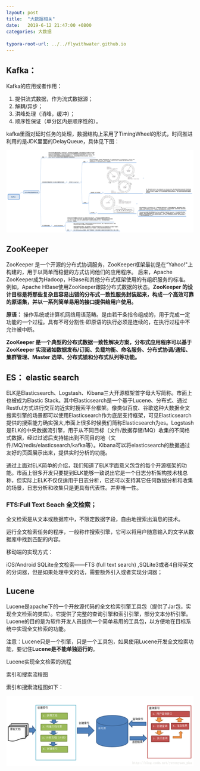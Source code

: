 ```yaml
---
layout: post
title:  "大数据相关"
date:   2019-6-12 21:47:00 +0800
categories: 大数据

typora-root-url: ../../flywithwater.github.io
---
```


## **Kafka：**

Kafka的应用或者作用：

1. 提供流式数据，作为流式数据源；
2. 解耦/异步；
3. 洪峰处理（消峰，缓冲）；
4. 顺序性保证（单分区内是顺序性的）。



 kafka里面对延时任务的处理，数据结构上采用了TimingWheel的形式，时间推进利用的是JDK里面的DelayQueue，具体见下图：

![kafka	](/assets/kafka.png)

## **ZooKeeper**

ZooKeeper 是一个开源的分布式协调服务，ZooKeeper框架最初是在“Yahoo!"上构建的，用于以简单而稳健的方式访问他们的应用程序。 后来，Apache ZooKeeper成为Hadoop，HBase和其他分布式框架使用的有组织服务的标准。 例如，Apache HBase使用ZooKeeper跟踪分布式数据的状态。**ZooKeeper 的设计目标是将那些复杂且容易出错的分布式一致性服务封装起来，构成一个高效可靠的原语集，并以一系列简单易用的接口提供给用户使用。**

**原语：** 操作系统或计算机网络用语范畴。是由若干条指令组成的，用于完成一定功能的一个过程。具有不可分割性·即原语的执行必须是连续的，在执行过程中不允许被中断。

**ZooKeeper 是一个典型的分布式数据一致性解决方案，分布式应用程序可以基于 ZooKeeper 实现诸如数据发布/订阅、负载均衡、命名服务、分布式协调/通知、集群管理、Master 选举、分布式锁和分布式队列等功能。**



## **ES： elastic search**

ELK是Elasticsearch、Logstash、Kibana三大开源框架首字母大写简称。市面上也被成为Elastic Stack。其中Elasticsearch是一个基于Lucene、分布式、通过Restful方式进行交互的近实时搜索平台框架。像类似百度、谷歌这种大数据全文搜索引擎的场景都可以使用Elasticsearch作为底层支持框架，可见Elasticsearch提供的搜索能力确实强大,市面上很多时候我们简称Elasticsearch为es。Logstash是ELK的中央数据流引擎，用于从不同目标（文件/数据存储/MQ）收集的不同格式数据，经过过滤后支持输出到不同目的地（文件/MQ/redis/elasticsearch/kafka等）。Kibana可以将elasticsearch的数据通过友好的页面展示出来，提供实时分析的功能。

通过上面对ELK简单的介绍，我们知道了ELK字面意义包含的每个开源框架的功能。市面上很多开发只要提到ELK能够一致说出它是一个日志分析架构技术栈总称，但实际上ELK不仅仅适用于日志分析，它还可以支持其它任何数据分析和收集的场景，日志分析和收集只是更具有代表性。并非唯一性。



###  **FTS:Full Text Seach 全文检索；**

全文检索是从文本或数据库中，不限定数据字段，自由地搜索出消息的技术。

运行全文检索任务的程序，一般称作搜索引擎，它可以将用户随意输入的文字从数据库中找到匹配的内容。

移动端的实现方式：

iOS/Android SQLite全文检索——FTS (full text search) ,SQLite3或者4自带英文的分词器，但是如果处理中文的话，需要额外引入或者实现分词器；



## **Lucene**

Lucene是apache下的一个开放源代码的全文检索引擎工具包（提供了Jar包，实现全文检索的类库）。它提供了完整的查询引擎和索引引擎，部分文本分析引擎。Lucene的目的是为软件开发人员提供一个简单易用的工具包，以方便地在目标系统中实现全文检索的功能。 

注意：Lucene只是一个引擎，只是一个工具包，如果使用Lucene开发全文检索功能，要记住**Lucene是不能单独运行的**。

Lucene实现全文检索的流程

索引和搜索流程图

索引和搜索流程图如下： 

![520181241695](/assets/520181241695.png)